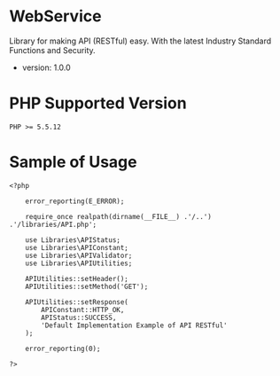 # WebService

Library for making API (RESTful) easy.
With the latest Industry Standard Functions and Security.

* version: 1.0.0

# PHP Supported Version

```
PHP >= 5.5.12
```

# Sample of Usage

```
<?php

	error_reporting(E_ERROR);

	require_once realpath(dirname(__FILE__) .'/..') .'/libraries/API.php';

	use Libraries\APIStatus;
	use Libraries\APIConstant;
	use Libraries\APIValidator;
	use Libraries\APIUtilities;

	APIUtilities::setHeader();
	APIUtilities::setMethod('GET');

	APIUtilities::setResponse(
		APIConstant::HTTP_OK, 
		APIStatus::SUCCESS, 
		'Default Implementation Example of API RESTful'
	);

	error_reporting(0);

?>
```